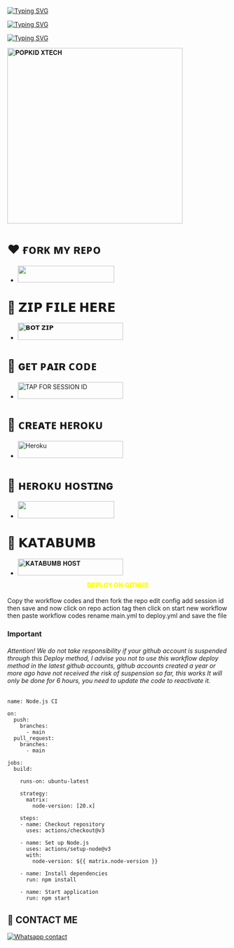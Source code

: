[![Typing SVG](https://readme-typing-svg.herokuapp.com?font=Rockstar-ExtraBold&size=40&pause=1000&color=0000FF&center=true&vCenter=true&width=815&height=60&lines=🦋+▭+▬+▭+▬+▭+▬+▭+▬+▭+▬+▭+🐇)](https://git.io/typing-svg) 

<a href="https://git.io/typing-svg"><img src="https://readme-typing-svg.demolab.com?font=Black+Ops+One&size=100&pause=900&color=1BAFBAFF&center=true&width=1100&height=150&lines=POPKID-+GLE+BOT" alt="Typing SVG" /></a>
  </p>



<a href="https://git.io/typing-svg"><img src="https://readme-typing-svg.demolab.com?font=Black+Ops+One&size=50&pause=1000&color=DAA520&center=true&width=910&height=100&lines=POPKID+GLE+TEAM+;KEEP+USING+POPKID+GLE" alt="Typing SVG" /></a>
  </p>
 
  
<a href="https://whatsapp.com/channel/0029VbB6d0KKAwEdvcgqrH26">
 <img alt="𝐏𝐎𝐏𝐊𝐈𝐃 𝐗𝐓𝐄𝐂𝐇" height="400" src="https://files.catbox.moe/e6rhto.jpg"></a>
 

# ❤️ ғᴏʀᴋ ᴍʏ ʀᴇᴘᴏ
- <a align="center"><a href="https://github.com/devpopkid/POPKID-GLE/fork"> <img src="https://img.shields.io/badge/FORK%20REPO-colorless?style=for-the-badge&logo=porsche" width="220" height="38.45"/></a></p>

# 🤍 𝗭𝗜𝗣 𝗙𝗜𝗟𝗘 𝗛𝗘𝗥𝗘
</a></p>
- <a href="https://www.mediafire.com/file/23ctszpjssutgvr/POPKID-GLE-main_%252833%2529.zip/file"><img title="𝗕𝗢𝗧 𝗭𝗜𝗣" src="https://img.shields.io/badge/𝗕𝗢𝗧 𝗭𝗜𝗣-h?color=yellow&style=for-the-badge&logo=nike&logoColor=brown" width="240" height="38.45"/></a></p>


# 🤍 ɢᴇᴛ ᴘᴀɪʀ ᴄᴏᴅᴇ
</a></p>
- <a href="https://kindasessions.onrender.com/"><img title="TAP FOR SESSION ID" src="https://img.shields.io/badge/LOG IN FOR SESSION ID-h?color=pink&style=for-the-badge&logo=porsche&logoColor=pink" width="240" height="38.45"/></a></p>

# 💝 ᴄʀᴇᴀᴛᴇ ʜᴇʀᴏᴋᴜ

</a></p>
- <a href='https://signup.heroku.com/' target="_silver"><img alt='Heroku' src='https://img.shields.io/badge/-𝐂𝐑𝐄𝐀𝐓𝐄 𝐀𝐂𝐂𝐎𝐔𝐍𝐓 𝐍𝐎𝐖-rgb(224, 255, 255)?style=for-the-badge&logo=ferrari&logoColor=pink' width="240" height="38.45"/></a>

# 🧡 ʜᴇʀᴏᴋᴜ ʜᴏsᴛɪɴɢ
- <a align="center"><a href="https://forkchecker.vercel.app/"> <img src="https://img.shields.io/badge/DEPLOY%20NOW-blue?style=for-the-badge&logo=porsche" width="220" height="38.45"/></a></p>

# 🌹 𝗞𝗔𝗧𝗔𝗕𝗨𝗠𝗕
</a></p>
- <a href="https://dashboard.katabump.com/auth/login#e43cff"><img title="𝐊𝐀𝐓𝐀𝐁𝐔𝐌𝐁 𝐇𝐎𝐒𝐓" src="https://img.shields.io/badge/𝐊𝐀𝐓𝐀𝐁𝐔𝐌𝐁-h?color=maroon&style=for-the-badge&logo=porsche&logoColor=purple" width="240" height="38.45"/></a></p>

<b><strong><summary align="center" style="color: yellow;">𝐃𝐄𝐏𝐋𝐎𝐘 𝐎𝐍 𝐆𝐈𝐓𝐇𝐔𝐁</summary></strong></b>
<p style="text-align: center; font-size: 1.2em;">
 
<h8>Copy the workflow codes and then fork the repo edit config add session id then save and now click on repo action tag then click on start new workflow then paste workflow codes rename main.yml to deploy.yml and save the file</h8>
<h3 align-"center"> Important</h3>
<h6 align-"center">Attention! We do not take responsibility if your github account is suspended through this Deploy method, I advise you not to use this workflow deploy method in the latest github accounts, github accounts created a year or more ago have not received the risk of suspension so far, this works It will only be done for 6 hours, you need to update the code to reactivate it.</h6>

```
name: Node.js CI

on:
  push:
    branches:
      - main
  pull_request:
    branches:
      - main

jobs:
  build:

    runs-on: ubuntu-latest

    strategy:
      matrix:
        node-version: [20.x]

    steps:
    - name: Checkout repository
      uses: actions/checkout@v3

    - name: Set up Node.js
      uses: actions/setup-node@v3
      with:
        node-version: ${{ matrix.node-version }}

    - name: Install dependencies
      run: npm install

    - name: Start application
      run: npm start
```


## 💖 CONTACT ME
[![Whatsapp contact](https://img.shields.io/badge/Contact-Dev%20Popkid-25D366?style=for-the-badge&logo=whatsapp)](https://wa.me/+254111385747)

